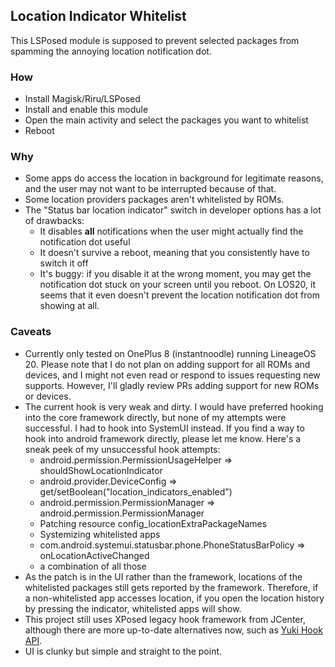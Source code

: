 ## Location Indicator Whitelist

This LSPosed module is supposed to prevent selected packages from spamming the annoying location
notification dot.

### How

- Install Magisk/Riru/LSPosed
- Install and enable this module
- Open the main activity and select the packages you want to whitelist
- Reboot

### Why

- Some apps do access the location in background for legitimate reasons, and the user may not want
  to be interrupted because of that.
- Some location providers packages aren't whitelisted by ROMs.
- The "Status bar location indicator" switch in developer options has a lot of drawbacks:
  - It disables **all** notifications when the user might actually find the notification dot useful
  - It doesn't survive a reboot, meaning that you consistently have to switch it off
  - It's buggy: if you disable it at the wrong moment, you may get the notification dot stuck on
    your screen until you reboot. On LOS20, it seems that it even doesn't prevent the location
    notification dot from showing at all.

### Caveats

- Currently only tested on OnePlus 8 (instantnoodle) running LineageOS 20. Please note that I do not
  plan on adding support for all ROMs and devices, and I might not even read or respond to issues
  requesting new supports. However, I'll gladly review PRs adding support for new ROMs or
  devices.
- The current hook is very weak and dirty. I would have preferred hooking into the core framework
  directly, but none of my attempts were successful. I had to hook into SystemUI instead. If you
  find a way to hook into android framework directly, please let me know. Here's a sneak peek of my
  unsuccessful hook attempts:
  - android.permission.PermissionUsageHelper => shouldShowLocationIndicator
  - android.provider.DeviceConfig => get/setBoolean("location_indicators_enabled")
  - android.permission.PermissionManager => android.permission.PermissionManager
  - Patching resource config_locationExtraPackageNames
  - Systemizing whitelisted apps
  - com.android.systemui.statusbar.phone.PhoneStatusBarPolicy => onLocationActiveChanged
  - a combination of all those
- As the patch is in the UI rather than the framework, locations of the whitelisted packages still
  gets reported by the framework. Therefore, if a non-whitelisted app accesses location, if you open
  the location history by pressing the indicator, whitelisted apps will show.
- This project still uses XPosed legacy hook framework from JCenter, although there are more
  up-to-date alternatives now, such as [Yuki Hook API](https://fankes.github.io/YukiHookAPI/en/guide/home.html).
- UI is clunky but simple and straight to the point.